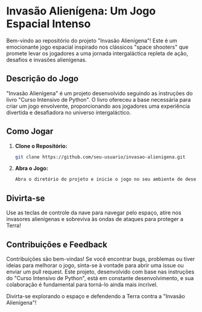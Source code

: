 # Invasão Alienígena: Um Jogo Espacial Intenso

Bem-vindo ao repositório do projeto "Invasão Alienígena"! Este é um emocionante jogo espacial inspirado nos clássicos "space shooters" que promete levar os jogadores a uma jornada intergaláctica repleta de ação, desafios e invasões alienígenas.

## Descrição do Jogo

"Invasão Alienígena" é um projeto desenvolvido seguindo as instruções do livro "Curso Intensivo de Python". O livro ofereceu a base necessária para criar um jogo envolvente, proporcionando aos jogadores uma experiência divertida e desafiadora no universo intergaláctico.

## Como Jogar

1. **Clone o Repositório:**
   ```bash
   git clone https://github.com/seu-usuario/invasao-alienigena.git

2. **Abra o Jogo:**
   ```bash
   Abra o diretório do projeto e inicie o jogo no seu ambiente de desenvolvimento favorito.

## Divirta-se

Use as teclas de controle da nave para navegar pelo espaço, atire nos invasores alienígenas e sobreviva às ondas de ataques para proteger a Terra!

## Contribuições e Feedback

Contribuições são bem-vindas! Se você encontrar bugs, problemas ou tiver ideias para melhorar o jogo, sinta-se à vontade para abrir uma issue ou enviar um pull request. Este projeto, desenvolvido com base nas instruções do "Curso Intensivo de Python", está em constante desenvolvimento, e sua colaboração é fundamental para torná-lo ainda mais incrível.

Divirta-se explorando o espaço e defendendo a Terra contra a "Invasão Alienígena"!
